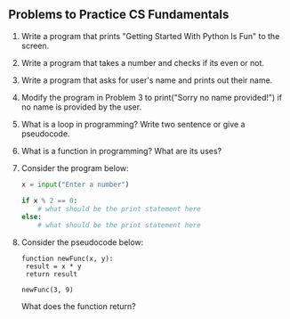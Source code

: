 ## Problems to Practice CS Fundamentals

1. Write a program that prints "Getting Started With Python Is Fun" to the screen.
2. Write a program that takes a number and checks if its even or not.
3. Write a program that asks for user's name and prints out their name.
4. Modify the program in Problem 3 to print("Sorry no name provided!") if no name is provided by the user.
5. What is a loop in programming? Write two sentence or give a pseudocode.
6.  What is a function in programming? What are its uses?

6. Consider the program below:

   ```python
   x = input("Enter a number")
   
   if x % 2 == 0:
       # what should be the print statement here
   else:
       # what should be the print statement here
   ```

   

7. Consider the pseudocode below:

   ```pseudocode
   function newFunc(x, y):
   	result = x * y
   	return result
   
   newFunc(3, 9)
   
   ```

   What does the function return?